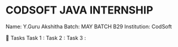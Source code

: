 # CODSOFT JAVA INTERNSHIP
Name: Y.Guru Akshitha
Batch: MAY BATCH B29 
Institution: CodSoft  

🚀 Tasks
Task 1 : 
Task 2 :
Task 3 :

